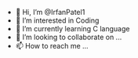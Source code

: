 - 👋 Hi, I’m @IrfanPatel1
- 👀 I’m interested in Coding
- 🌱 I’m currently learning C language
- 💞️ I’m looking to collaborate on ...
- 📫 How to reach me ...

<!---
IrfanPatel1/IrfanPatel1 is a ✨ special ✨ repository because its `README.md` (this file) appears on your GitHub profile.
You can click the Preview link to take a look at your changes.
--->
